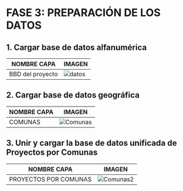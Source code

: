 
# FASE 3: PREPARACIÓN DE LOS DATOS
## 1. Cargar base de datos alfanumérica
|NOMBRE CAPA|IMAGEN|
|-----|-----|
|BBD del proyecto|![datos](https://user-images.githubusercontent.com/45660997/68535880-54cbe080-0317-11ea-9b13-2053b12d17da.PNG)|

## 2. Cargar base de datos geográfica
|NOMBRE CAPA|IMAGEN|
|-----|-----|
|COMUNAS|![Comunas](https://user-images.githubusercontent.com/45660997/68536887-230f4580-0328-11ea-84bf-ed216e9de22a.PNG)|

## 3. Unir y cargar la base de datos unificada de Proyectos por Comunas
|NOMBRE CAPA|IMAGEN|
|-----|-----|
|PROYECTOS POR COMUNAS|![Comunas2](https://user-images.githubusercontent.com/45660997/68537517-69b66d00-0333-11ea-9024-1b96a5d01482.PNG)|
